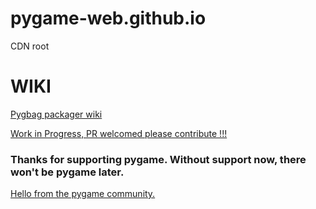 # pygame-web.github.io
CDN root

# WIKI
[Pygbag packager wiki](https://pygame-web.github.io/wiki/pygbag/)

[Work in Progress, PR welcomed please contribute !!!](https://github.com/pygame-web/pygame-web.github.io/edit/main/README.md)


### Thanks for supporting pygame. Without support now, there won't be pygame later.

[Hello from the pygame community.](https://www.pygame.org/contribute.html)
